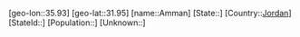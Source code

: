 ﻿---
location: [31.95,35.93]
type: City
tags:
- geo/City


SpocWebEntityId: 28802
isDeleted: false
confidential: public

---
[geo-lon::35.93]
[geo-lat::31.95]
[name::Amman]
[State::]
[Country::[Jordan](geo/Continent/Asia/Jordan.md)]
[StateId::]
[Population::]
[Unknown::]

